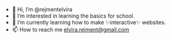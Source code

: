 - 👋 Hi, I’m @rejmentelvira
- 👀 I’m interested in learning the basics for school.
- 🌱 I’m currently learning how to make ✨interactive✨ websites. 
- 📫 How to reach me elvira.rejment@gmail.com

<!---
rejmentelvira/rejmentelvira is a ✨ special ✨ repository because its `README.md` (this file) appears on your GitHub profile.
You can click the Preview link to take a look at your changes.
--->
